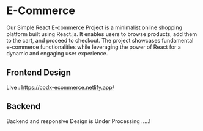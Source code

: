 # E-Commerce

Our Simple React E-commerce Project is a minimalist online shopping platform built using React.js. It enables users to browse products, add them to the cart, and proceed to checkout. The project showcases fundamental e-commerce functionalities while leveraging the power of React for a dynamic and engaging user experience.

## Frontend Design

Live : https://codx-ecommerce.netlify.app/

## Backend 

Backend and responsive Design is Under Processing .....!


